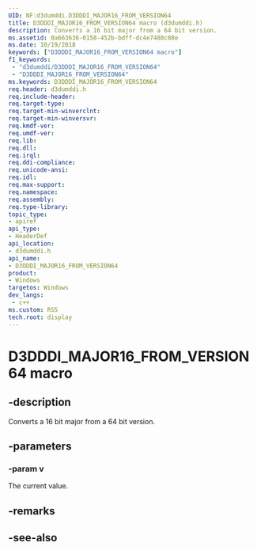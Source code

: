```yaml
---
UID: NF:d3dumddi.D3DDDI_MAJOR16_FROM_VERSION64
title: D3DDDI_MAJOR16_FROM_VERSION64 macro (d3dumddi.h)
description: Converts a 16 bit major from a 64 bit version.
ms.assetid: 0a663636-0158-452b-bdff-dc4e7488c88e
ms.date: 10/19/2018
keywords: ["D3DDDI_MAJOR16_FROM_VERSION64 macro"]
f1_keywords:
 - "d3dumddi/D3DDDI_MAJOR16_FROM_VERSION64"
 - "D3DDDI_MAJOR16_FROM_VERSION64"
ms.keywords: D3DDDI_MAJOR16_FROM_VERSION64
req.header: d3dumddi.h
req.include-header:
req.target-type:
req.target-min-winverclnt:
req.target-min-winversvr:
req.kmdf-ver:
req.umdf-ver:
req.lib:
req.dll:
req.irql: 
req.ddi-compliance:
req.unicode-ansi:
req.idl:
req.max-support:
req.namespace:
req.assembly:
req.type-library: 
topic_type: 
- apiref
api_type: 
- HeaderDef
api_location: 
- d3dumddi.h
api_name: 
- D3DDDI_MAJOR16_FROM_VERSION64
product:
- Windows
targetos: Windows
dev_langs:
 - c++
ms.custom: RS5
tech.root: display
---
```


# D3DDDI_MAJOR16_FROM_VERSION64 macro


## -description

Converts a 16 bit major from a 64 bit version.

## -parameters

### -param v

The current value.

## -remarks

## -see-also
